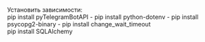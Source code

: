 Установить зависимости:  
pip install pyTelegramBotAPI   -
pip install python-dotenv   -
pip install psycopg2-binary   -
pip install change_wait_timeout  
pip install SQLAlchemy 